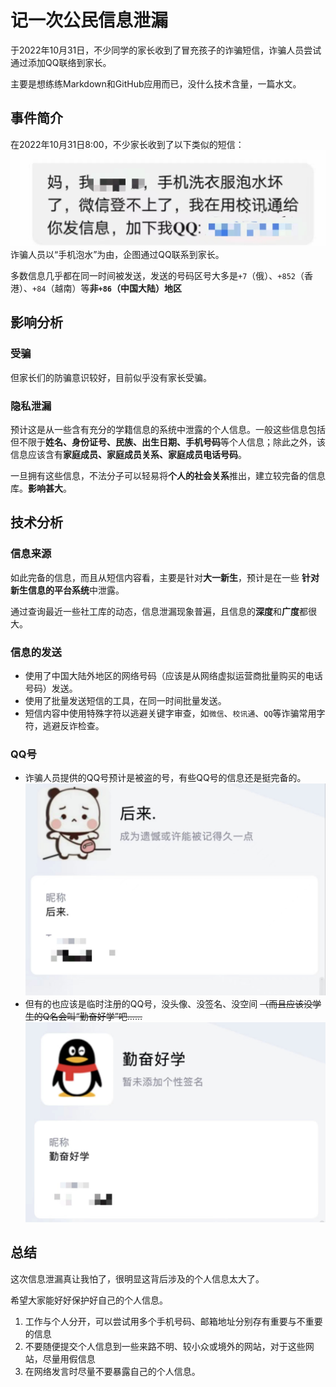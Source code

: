 # 记一次公民信息泄漏

于2022年10月31日，不少同学的家长收到了冒充孩子的诈骗短信，诈骗人员尝试通过添加QQ联络到家长。

主要是想练练Markdown和GitHub应用而已，没什么技术含量，一篇水文。

## 事件简介

在2022年10月31日8:00，不少家长收到了以下类似的短信：
![妈，我XXX，手机洗衣服泡水坏了，微信登不上了，我在校讯通给你发消息，加一下QQ：XXXXX](1125b7d22e4b2e8be36af2dac4fa7ba.jpg)
诈骗人员以“手机泡水”为由，企图通过QQ联系到家长。

多数信息几乎都在同一时间被发送，发送的号码区号大多是``+7``（俄）、``+852``（香港）、``+84``（越南）等**非``+86``（中国大陆）地区**

## 影响分析

### 受骗

但家长们的防骗意识较好，目前似乎没有家长受骗。

### 隐私泄漏

预计这是从一些含有充分的学籍信息的系统中泄露的个人信息。一般这些信息包括但不限于**姓名、身份证号、民族、出生日期、手机号码**等个人信息；除此之外，该信息应该含有**家庭成员、家庭成员关系、家庭成员电话号码**。

一旦拥有这些信息，不法分子可以轻易将**个人的社会关系**推出，建立较完备的信息库。**影响甚大**。

## 技术分析

### 信息来源

如此完备的信息，而且从短信内容看，主要是针对**大一新生**，预计是在一些 **针对新生信息的平台系统**中泄露。

通过查询最近一些社工库的动态，信息泄漏现象普遍，且信息的**深度**和**广度**都很大。

### 信息的发送

- 使用了中国大陆外地区的网络号码（应该是从网络虚拟运营商批量购买的电话号码）发送。
- 使用了批量发送短信的工具，在同一时间批量发送。
- 短信内容中使用特殊字符以逃避关键字审查，如``微信``、``校讯通``、``QQ``等诈骗常用字符，逃避反诈检查。

### QQ号

- 诈骗人员提供的QQ号预计是被盗的号，有些QQ号的信息还是挺完备的。
![后来. 成为遗憾或许能被记得久一点](9c6cc0fe69f3a6aafb783b4627d016e.jpg)
- 但有的也应该是临时注册的QQ号，没头像、没签名、没空间 ~~（而且应该没学生的Q名会叫“勤奋好学”吧……~~
![勤奋好学](ab316517858147dd665272a270af303.jpg)

## 总结

这次信息泄漏真让我怕了，很明显这背后涉及的个人信息太大了。

希望大家能好好保护好自己的个人信息。

1. 工作与个人分开，可以尝试用多个手机号码、邮箱地址分别存有重要与不重要的信息
2. 不要随便提交个人信息到一些来路不明、较小众或境外的网站，对于这些网站，尽量用假信息
3. 在网络发言时尽量不要暴露自己的个人信息。

